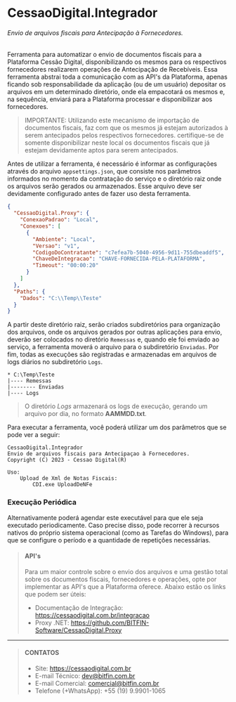 # CessaoDigital.Integrador
###### Envio de arquivos fiscais para Antecipação à Fornecedores.
Ferramenta para automatizar o envio de documentos fiscais para a Plataforma Cessão Digital, disponibilizando os mesmos para os respectivos fornecedores realizarem operações de Antecipação de Recebíveis. Essa ferramenta abstrai toda a comunicação com as API's da Plataforma, apenas ficando sob responsabilidade da aplicação (ou de um usuário) depositar os arquivos em um determinado diretório, onde ela empacotará os mesmos e, na sequência, enviará para a Plataforma processar e disponibilizar aos fornecedores.

> IMPORTANTE: Utilizando este mecanismo de importação de documentos fiscais, faz com que os mesmos já estejam autorizados à serem antecipados pelos respectivos fornecedores. certifique-se de somente disponibilizar neste local os documentos fiscais que já estejam devidamente aptos para serem antecipados.

Antes de utilizar a ferramenta, é necessário é informar as configurações através do arquivo `appsettings.json`, que consiste nos parâmetros informados no momento da contratação do serviço e o diretório raiz onde os arquivos serão gerados ou armazenados. Esse arquivo deve ser devidamente configurado antes de fazer uso desta ferramenta.

```json
{
  "CessaoDigital.Proxy": {
    "ConexaoPadrao": "Local",
    "Conexoes": [
      {
        "Ambiente": "Local",
        "Versao": "v1",
        "CodigoDoContratante": "c7efea7b-5040-4956-9d11-755dbeaddf5",
        "ChaveDeIntegracao": "CHAVE-FORNECIDA-PELA-PLATAFORMA",
        "Timeout": "00:00:20"
      }
    ]
  },
  "Paths": {
    "Dados": "C:\\Temp\\Teste"
  }
}
```
A partir deste diretório raiz, serão criados subdiretórios para organização dos arquivos, onde os arquivos gerados por outras aplicações para envio, deverão ser colocados no diretório `Remessas` e, quando ele foi enviado ao serviço, a ferramenta moverá o arquivo para o subdiretório `Enviadas`. Por fim, todas as execuções são registradas e armazenadas em arquivos de logs diários no subdiretório `Logs`.
```
* C:\Temp\Teste
|---- Remessas
|-------- Enviadas
|---- Logs
```

> O diretório *Logs* armazenará os logs de execução, gerando um arquivo por dia, no formato **AAMMDD.txt**.

Para executar a ferramenta, você poderá utilizar um dos parâmetros que se pode ver a seguir:

```
CessaoDigital.Integrador
Envio de arquivos fiscais para Antecipaçao à Fornecedores.
Copyright (C) 2023 - Cessao Digital(R)

Uso:
    Upload de Xml de Notas Fiscais:
        CDI.exe UploadDeNFe
```

### Execução Periódica
Alternativamente poderá agendar este executável para que ele seja executado periodicamente. Caso precise disso, pode recorrer à recursos nativos do próprio sistema operacional (como as Tarefas do Windows), para que se configure o período e a quantidade de repetições necessárias.

> #### API's
>
> Para um maior controle sobre o envio dos arquivos e uma gestão total sobre os documentos fiscais, fornecedores e operações, opte por implementar as API's que a Plataforma oferece. Abaixo estão os links que podem ser úteis:
> - Documentação de Integração: https://cessaodigital.com.br/integracao
> - Proxy .NET: https://github.com/BITFIN-Software/CessaoDigital.Proxy

---

> #### CONTATOS
>
> - Site: <https://cessaodigital.com.br>
> - E-mail Técnico: <dev@bitfin.com.br>
> - E-mail Comercial: <comercial@bitfin.com.br>
> - Telefone (+WhatsApp): +55 (19) 9.9901-1065
